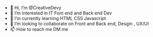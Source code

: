 - 👋 Hi, I’m @CreativeDevy
- 👀 I’m interested in IT Font end and Back end Dev
- 🌱 I’m currently learning HTML CSS Javascript
- 💞️ I’m looking to collaborate on Front and Back end, Desgin , UX/UI
- 📫 How to reach me DM me 

<!---
creativegibbs/creativegibbs is a ✨ special ✨ repository because its `README.md` (this file) appears on your GitHub profile.
You can click the Preview link to take a look at your changes.
--->
